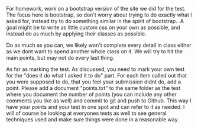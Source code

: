 For homework, work on a bootstrap version of the site we did for the test. The focus here is bootstrap, so don't worry about trying to do exactly what I asked for, instead try to do something similar in the spirit of bootstrap.. A goal might be to write as little custom css on your own as possible, and instead do as much by applying their classes as possible.

Do as much as you can, we likely won't complete every detail in class either as we dont want to spend another whole class on it. We will try to hit the main points, but may not do every last thing.

As far as marking the test. As discussed, you need to mark your own test for the "does it do what I asked it to do" part. For each item called out that you were supposed to do, that you feel your submission didnt do, add a point. Please add a document "points.txt" to the same folder as the test where you document the number of points (you can include any other comments you like as well) and commit to git and push to Github. This way I have your points and your test in one spot and can refer to it as needed.
I will of course be looking at everyones tests as well to see general techniques used and make sure things were done in a reasonable way.